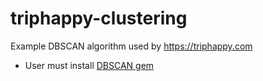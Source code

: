 # triphappy-clustering
Example DBSCAN algorithm used by https://triphappy.com

* User must install [DBSCAN gem](https://github.com/matiasinsaurralde/dbscan/)

